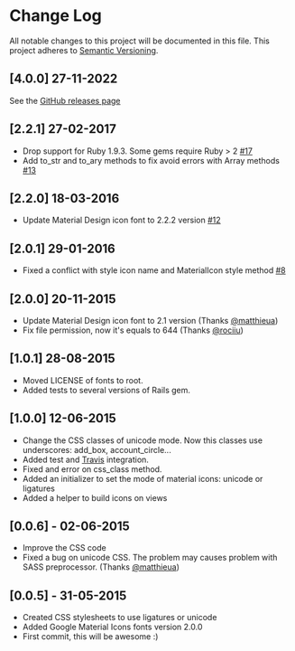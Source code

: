 # Change Log
All notable changes to this project will be documented in this file.
This project adheres to [Semantic Versioning](http://semver.org/).

## [4.0.0] 27-11-2022

See the [GitHub releases page](https://github.com/Angelmmiguel/material_icons/releases)

## [2.2.1] 27-02-2017

- Drop support for Ruby 1.9.3. Some gems require Ruby > 2 [#17](https://github.com/Angelmmiguel/material_icons/issues/17)
- Add to_str and to_ary methods to fix avoid errors with Array methods [#13](https://github.com/Angelmmiguel/material_icons/issues/13)

## [2.2.0] 18-03-2016

- Update Material Design icon font to 2.2.2 version [#12](https://github.com/Angelmmiguel/material_icons/issues/12)

## [2.0.1] 29-01-2016

- Fixed a conflict with style icon name and MaterialIcon style method [#8](https://github.com/Angelmmiguel/material_icons/issues/8)

## [2.0.0] 20-11-2015

- Update Material Design icon font to 2.1 version (Thanks [@matthieua](https://github.com/matthieua))
- Fix file permission, now it's equals to 644 (Thanks [@rociiu](https://github.com/rociiu))

## [1.0.1] 28-08-2015

- Moved LICENSE of fonts to root.
- Added tests to several versions of Rails gem.

## [1.0.0] 12-06-2015

- Change the CSS classes of unicode mode. Now this classes use underscores: add_box, account_circle...
- Added test and [Travis](https://travis-ci.org/Angelmmiguel/material_icons) integration.
- Fixed and error on css_class method.
- Added an initializer to set the mode of material icons: unicode or ligatures
- Added a helper to build icons on views

## [0.0.6] - 02-06-2015

- Improve the CSS code
- Fixed a bug on unicode CSS. The problem may causes problem with SASS preprocessor. (Thanks [@matthieua](https://github.com/matthieua))

## [0.0.5] - 31-05-2015

- Created CSS stylesheets to use ligatures or unicode
- Added Google Material Icons fonts version 2.0.0
- First commit, this will be awesome :)
